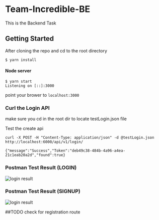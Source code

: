# Team-Incredible-BE

This is the Backend Task

## Getting Started


After cloning the repo and cd to the root directory

```
$ yarn install
```

#### Node server
```
$ yarn start
Listening on [::]:3000
```

point your brower to `localhost:3000`

### Curl the Login API
make sure you cd in the root dir to locate testLogin.json file

Test the create api
```
curl -X POST -H "Content-Type: application/json" -d @testLogin.json http://localhost:6000/api/v1/login/

{"message":"Success","Token":"deb49c38-484b-4a96-a4ea-21c1eab20a2d","found":true}
```

### Postman Test Result (LOGIN)
![login result](https://res.cloudinary.com/olanetsoft/image/upload/v1591710366/postmanimage.png)


### Postman Test Result (SIGNUP)
![login result](https://res.cloudinary.com/olanetsoft/image/upload/v1591711242/postmanimageSignup.png)


##TODO check for registration route
